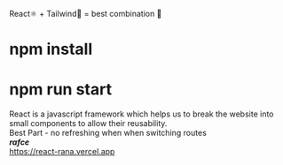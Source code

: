 React⚛️ + Tailwind🍃 = best combination 🚀
# npm install
# npm run start
React is a javascript framework which helps us to break the website into small components to allow their reusability.
<br>
Best Part - no refreshing when when switching routes
<br>
<b><i>rafce</i></b>
<br>
https://react-rana.vercel.app

